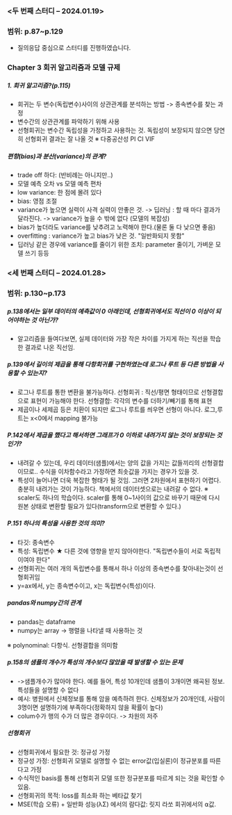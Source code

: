 ### <두 번째 스터디 – 2024.01.19> 
### 범위: p.87~p.129
- 질의응답 중심으로 스터디를 진행하였습니다.
### Chapter 3 회귀 알고리즘과 모델 규제
##### 1. 회귀 알고리즘?(p.115)
- 회귀는 두 변수(독립변수)사이의 상관관계를 분석하는 방법 -> 종속변수를 찾는 과정
- 변수간의 상관관계를 파악하기 위해 사용 
- 선형회귀는 변수간 독립성을 가정하고 사용하는 것. 독립성이 보장되지 않으면 당연히 선형회귀 결과는 잘 나올 것
※ 다중공산성 PI CI VIF
##### 편향(bias)과 분산(variance)의 관계?
- trade off 하다:  (반비례는 아니지만..)
- 모델 예측 오차 vs 모델 예측 편차 
- low variance: 한 점에 몰려 있다
- bias: 영점 조절
- variance가 높으면 실력이 사격 실력이 안좋은 것. -> 딥러닝 : 할 때 마다 결과가 달라진다. -> variance가 높을 수 밖에 없다 (모델의 복잡성)
- bias가 높더라도 variance를 낮추려고 노력해야 한다.(물론 둘 다 낮으면 좋음)
- overfitting : variance가 높고 bias가 낮은 것. "일반화되지 못함"
- 딥러닝 같은 경우에 variance를 줄이기 위한 조치: parameter 줄이기, 가벼운 모델 쓰기 등등
### <세 번째 스터디 – 2024.01.28> 
### 범위: p.130~p.173
##### p.138에서는 일부 데이터의 예측값이 0 아래인데, 선형회귀에서도 직선이 0 이상이 되어야하는 것 아닌가?
- 알고리즘을 들여다보면,  실제 데이터와 가장 작은 차이를 가지게 하는 직선을 학습한 결과로 나온 직선임. 
##### p.139에서 길이의 제곱을 통해 다항회귀를 구현하였는데 로그나 루트 등 다른 방법을 사용할 수 있는지?
- 로그나 루트를 통한 변환을 불가능하다. 선형회귀 : 직선/평면 형태이므로 선형결합으로 표현이 가능해야 한다. 선형결합: 각각의 변수를 더하기/빼기를 통해 표현
- 제곱이나 세제곱 등은 치환이 되지만  로그나 루트를 씌우면 선형이 아니다. 로그,루트는 x<0에서 mapping 불가능
##### P.142에서 제곱을 했다고 해서하면 그래프가 0 이하로 내려가지 않는 것이 보장되는 것인가?
- 내려갈 수 있는데, 우리 데이터(샘플)에서는 양의 값을 가지는 값들끼리의 선형결합이므로.. 수식을 이차함수라고 가정하면 최솟값을 가지는 경우가 있을 것.
- 특성이 늘어나면 더욱 복잡한 형태가 될 것임. 그러면 2차원에서 표현하기 어렵다. 충분히 내려가는 것이 가능하다.
책에서의 데이터셋으로는 내려갈 수 없다.
※ scaler도 하나의 학습이다. scaler를 통해 0~1사이의 값으로 바꾸기 때문에 다시 원본 상태로 변환할 필요가 있다(transform으로 변환할 수 있다.)
##### P.151 하나의 특성을 사용한 것의 의미?
- 타깃: 종속변수
- 특성: 독립변수 ★ 다른 것에 영향을 받지 않아야한다. "독립변수들이 서로 독립적이여야 한다"
- 선형회귀는 여러 개의 독립변수를 통해서 하나 이상의 종속변수를 찾아내는것이 선형회귀임
- y=ax에서, y는 종속변수이고, x는 독립변수(특성)이다.
##### pandas와 numpy간의 관계
- pandas는 dataframe 
- numpy는 array -> 행렬을 나타낼 때 사용하는 것

※ polynominal: 다항식. 선형결합을 의미함

##### p.158의 샘플의 개수가 특성의 개수보다 많았을 때 발생할 수 있는 문제
- ->샘플개수가 많아야 한다. 예를 들어, 특성 10개인데 샘플이 3개이면 왜곡된 정보. 특성들을 설명할 수 없다
- 예시:  병원에서 신체정보를 통해 암을 예측하려 한다. 신체정보가 20개인데, 사람이 3명이면 설명하기에 부족하다(정확하지 않을 확률이 높다)
- colum수가 행의 수가 더 많은 경우이다. -> 차원의 저주
##### 선형회귀
- 선형회귀에서 필요한 것: 정규성 가정
- 정규성 가정: 선형회귀 모델로 설명할 수 없는 error값(입실론)이 정규분포를 따른다고 가정 
- 수식적인 basis를 통해 선형회귀 모델 또한 정규분포를 따르게 되는 것을 확인할 수 있음.
- 선형회귀의 목적: loss를 최소화 하는 베타값 찾기
- MSE(학습 오류) + 일반화 성능(λΣ) 에서의 람다값: 릿지 라쏘 회귀에서의 ⍺값.